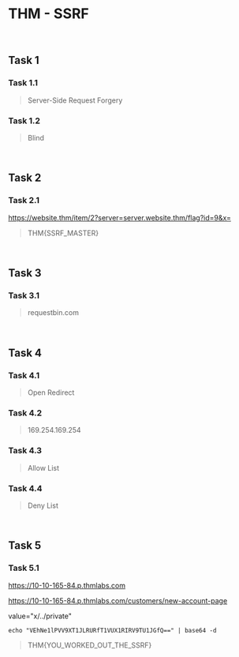 # THM - SSRF

<br>

## Task 1

### Task 1.1

> Server-Side Request Forgery


### Task 1.2

> Blind 

<br>

## Task 2

### Task 2.1

https://website.thm/item/2?server=server.website.thm/flag?id=9&x=

> THM{SSRF_MASTER}

<br>

## Task 3

### Task 3.1

> requestbin.com

<br>

## Task 4

### Task 4.1

> Open Redirect

### Task 4.2

> 169.254.169.254

### Task 4.3

> Allow List

### Task 4.4

> Deny List

<br>

## Task 5

### Task 5.1

https://10-10-165-84.p.thmlabs.com

https://10-10-165-84.p.thmlabs.com/customers/new-account-page

value="x/../private"

```shell
echo "VEhNe1lPVV9XT1JLRURfT1VUX1RIRV9TU1JGfQ==" | base64 -d
```

> THM{YOU_WORKED_OUT_THE_SSRF}


